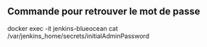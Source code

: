 ## Commande pour retrouver le mot de passe

docker exec -it jenkins-blueocean cat /var/jenkins_home/secrets/initialAdminPassword

